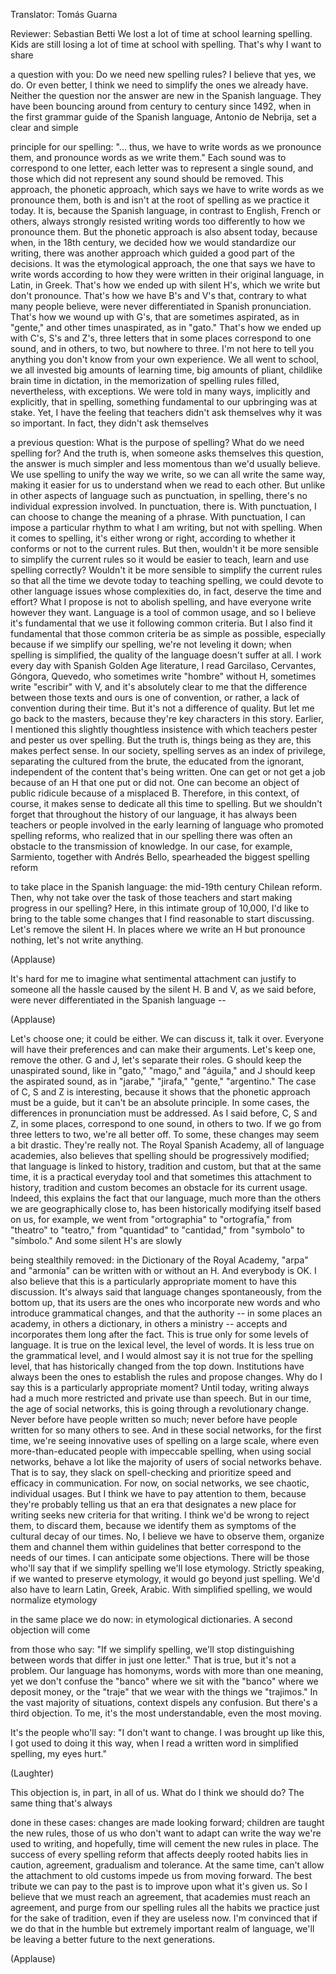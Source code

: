 

Translator: Tomás Guarna

Reviewer: Sebastian Betti
We lost a lot of time at school
learning spelling.
Kids are still losing a lot of time
at school with spelling.
That&#39;s why I want to share

a question with you:
Do we need new spelling rules?
I believe that yes, we do.
Or even better, I think we need
to simplify the ones we already have.
Neither the question nor the answer
are new in the Spanish language.
They have been bouncing around
from century to century
since 1492, when in the first grammar
guide of the Spanish language,
Antonio de Nebrija, set a clear and simple

principle for our spelling:
&quot;... thus, we have to write words
as we pronounce them,
and pronounce words as we write them.&quot;
Each sound was to correspond
to one letter,
each letter was to represent
a single sound,
and those which did not represent
any sound should be removed.
This approach, the phonetic approach,
which says we have to write
words as we pronounce them,
both is and isn&#39;t at the root of spelling
as we practice it today.
It is, because the Spanish language,
in contrast to English, French or others,
always strongly resisted
writing words too differently
to how we pronounce them.
But the phonetic approach
is also absent today,
because when, in the 18th century,
we decided how we would standardize
our writing,
there was another approach which guided
a good part of the decisions.
It was the etymological approach,
the one that says we have to write words
according to how they were written
in their original language,
in Latin, in Greek.
That&#39;s how we ended up with silent H&#39;s,
which we write but don&#39;t pronounce.
That&#39;s how we have B&#39;s and V&#39;s that,
contrary to what many people believe,
were never differentiated
in Spanish pronunciation.
That&#39;s how we wound up with G&#39;s,
that are sometimes aspirated,
as in &quot;gente,&quot;
and other times unaspirated, as in &quot;gato.&quot;
That&#39;s how we ended up
with C&#39;s, S&#39;s and Z&#39;s,
three letters that in some places
correspond to one sound,
and in others, to two,
but nowhere to three.
I&#39;m not here to tell you anything
you don&#39;t know from your own experience.
We all went to school,
we all invested big amounts
of learning time,
big amounts of pliant,
childlike brain time
in dictation,
in the memorization of spelling rules
filled, nevertheless, with exceptions.
We were told in many ways,
implicitly and explicitly,
that in spelling, something fundamental
to our upbringing was at stake.
Yet, I have the feeling
that teachers didn&#39;t ask themselves
why it was so important.
In fact, they didn&#39;t ask themselves

a previous question:
What is the purpose of spelling?
What do we need spelling for?
And the truth is, when someone
asks themselves this question,
the answer is much simpler
and less momentous
than we&#39;d usually believe.
We use spelling to unify the way we write,
so we can all write the same way,
making it easier for us to understand
when we read to each other.
But unlike in other aspects of language
such as punctuation,
in spelling, there&#39;s no
individual expression involved.
In punctuation, there is.
With punctuation, I can choose
to change the meaning of a phrase.
With punctuation, I can impose
a particular rhythm to what I am writing,
but not with spelling.
When it comes to spelling,
it&#39;s either wrong or right,
according to whether it conforms
or not to the current rules.
But then, wouldn&#39;t it be more sensible
to simplify the current rules
so it would be easier to teach, learn
and use spelling correctly?
Wouldn&#39;t it be more sensible
to simplify the current rules
so that all the time we devote today
to teaching spelling,
we could devote to other language issues
whose complexities do, in fact,
deserve the time and effort?
What I propose is not to abolish spelling,
and have everyone write however they want.
Language is a tool of common usage,
and so I believe it&#39;s fundamental
that we use it following common criteria.
But I also find it fundamental
that those common criteria
be as simple as possible,
especially because
if we simplify our spelling,
we&#39;re not leveling it down;
when spelling is simplified,
the quality of the language
doesn&#39;t suffer at all.
I work every day with Spanish
Golden Age literature,
I read Garcilaso, Cervantes,
Góngora, Quevedo,
who sometimes write &quot;hombre&quot; without H,
sometimes write &quot;escribir&quot; with V,
and it&#39;s absolutely clear to me
that the difference between those texts
and ours is one of convention,
or rather, a lack of convention
during their time.
But it&#39;s not a difference of quality.
But let me go back to the masters,
because they&#39;re key characters
in this story.
Earlier, I mentioned this slightly
thoughtless insistence
with which teachers pester and pester us
over spelling.
But the truth is,
things being as they are,
this makes perfect sense.
In our society, spelling serves
as an index of privilege,
separating the cultured from the brute,
the educated from the ignorant,
independent of the content
that&#39;s being written.
One can get or not get a job
because of an H that one put or did not.
One can become
an object of public ridicule
because of a misplaced B.
Therefore, in this context,
of course, it makes sense to dedicate
all this time to spelling.
But we shouldn&#39;t forget
that throughout the history
of our language,
it has always been teachers
or people involved
in the early learning of language
who promoted spelling reforms,
who realized that in our spelling
there was often an obstacle
to the transmission of knowledge.
In our case, for example,
Sarmiento, together with Andrés Bello,
spearheaded the biggest spelling reform

to take place in the Spanish language:
the mid-19th century Chilean reform.
Then, why not take over
the task of those teachers
and start making progress in our spelling?
Here, in this intimate group of 10,000,
I&#39;d like to bring to the table
some changes that I find reasonable
to start discussing.
Let&#39;s remove the silent H.
In places where we write an H
but pronounce nothing,
let&#39;s not write anything.

(Applause)

It&#39;s hard for me to imagine
what sentimental attachment
can justify to someone
all the hassle caused by the silent H.
B and V, as we said before,
were never differentiated
in the Spanish language --

(Applause)

Let&#39;s choose one; it could be either.
We can discuss it, talk it over.
Everyone will have their preferences
and can make their arguments.
Let&#39;s keep one, remove the other.
G and J, let&#39;s separate their roles.
G should keep the unaspirated sound,
like in &quot;gato,&quot; &quot;mago,&quot; and &quot;águila,&quot;
and J should keep the aspirated sound,
as in &quot;jarabe,&quot; &quot;jirafa,&quot;
&quot;gente,&quot; &quot;argentino.&quot;
The case of C, S and Z is interesting,
because it shows that the phonetic
approach must be a guide,
but it can&#39;t be an absolute principle.
In some cases, the differences
in pronunciation must be addressed.
As I said before, C, S and Z,
in some places, correspond
to one sound, in others to two.
If we go from three letters
to two, we&#39;re all better off.
To some, these changes
may seem a bit drastic.
They&#39;re really not.
The Royal Spanish Academy,
all of language academies,
also believes that spelling
should be progressively modified;
that language is linked to history,
tradition and custom,
but that at the same time,
it is a practical everyday tool
and that sometimes this attachment
to history, tradition and custom
becomes an obstacle for its current usage.
Indeed, this explains the fact
that our language, much more than
the others we are geographically close to,
has been historically
modifying itself based on us,
for example, we went
from &quot;ortographia&quot; to &quot;ortografía,&quot;
from &quot;theatro&quot; to &quot;teatro,&quot;
from &quot;quantidad&quot; to &quot;cantidad,&quot;
from &quot;symbolo&quot; to &quot;símbolo.&quot;
And some silent H&#39;s are slowly

being stealthily removed:
in the Dictionary of the Royal Academy,
&quot;arpa&quot; and &quot;armonía&quot; can be written
with or without an H.
And everybody is OK.
I also believe
that this is a particularly appropriate
moment to have this discussion.
It&#39;s always said that language
changes spontaneously,
from the bottom up,
that its users are the ones
who incorporate new words
and who introduce grammatical changes,
and that the authority --
in some places an academy,
in others a dictionary,
in others a ministry --
accepts and incorporates them
long after the fact.
This is true only
for some levels of language.
It is true on the lexical level,
the level of words.
It is less true on the grammatical level,
and I would almost say
it is not true for the spelling level,
that has historically changed
from the top down.
Institutions have always been the ones
to establish the rules
and propose changes.
Why do I say this is a particularly
appropriate moment?
Until today,
writing always had a much more restricted
and private use than speech.
But in our time,
the age of social networks,
this is going through
a revolutionary change.
Never before have people written so much;
never before have people written
for so many others to see.
And in these social networks,
for the first time,
we&#39;re seeing innovative uses
of spelling on a large scale,
where even more-than-educated people
with impeccable spelling,
when using social networks,
behave a lot like the majority of users
of social networks behave.
That is to say, they slack
on spell-checking
and prioritize speed and efficacy
in communication.
For now, on social networks,
we see chaotic, individual usages.
But I think we have
to pay attention to them,
because they&#39;re probably telling us
that an era that designates
a new place for writing
seeks new criteria for that writing.
I think we&#39;d be wrong
to reject them, to discard them,
because we identify them as symptoms
of the cultural decay of our times.
No, I believe we have to observe them,
organize them and channel them
within guidelines that better correspond
to the needs of our times.
I can anticipate some objections.
There will be those who&#39;ll say
that if we simplify spelling
we&#39;ll lose etymology.
Strictly speaking, if we wanted
to preserve etymology,
it would go beyond just spelling.
We&#39;d also have to learn
Latin, Greek, Arabic.
With simplified spelling,
we would normalize etymology

in the same place we do now:
in etymological dictionaries.
A second objection will come

from those who say:
&quot;If we simplify spelling,
we&#39;ll stop distinguishing
between words that differ
in just one letter.&quot;
That is true, but it&#39;s not a problem.
Our language has homonyms,
words with more than one meaning,
yet we don&#39;t confuse
the &quot;banco&quot; where we sit
with the &quot;banco&quot; where we deposit money,
or the &quot;traje&quot; that we wear
with the things we &quot;trajimos.&quot;
In the vast majority of situations,
context dispels any confusion.
But there&#39;s a third objection.
To me,
it&#39;s the most understandable,
even the most moving.

It&#39;s the people who&#39;ll say:
&quot;I don&#39;t want to change.
I was brought up like this,
I got used to doing it this way,
when I read a written word
in simplified spelling, my eyes hurt.&quot;

(Laughter)

This objection is, in part, in all of us.
What do I think we should do?
The same thing that&#39;s always

done in these cases:
changes are made looking forward;
children are taught the new rules,
those of us who don&#39;t want to adapt
can write the way we&#39;re used to writing,
and hopefully, time will cement
the new rules in place.
The success of every spelling reform
that affects deeply rooted habits
lies in caution, agreement,
gradualism and tolerance.
At the same time, can&#39;t allow
the attachment to old customs
impede us from moving forward.
The best tribute we can pay to the past
is to improve upon what it&#39;s given us.
So I believe that we must
reach an agreement,
that academies must reach an agreement,
and purge from our spelling rules
all the habits we practice
just for the sake of tradition,
even if they are useless now.
I&#39;m convinced that if we do that
in the humble but extremely
important realm of language,
we&#39;ll be leaving a better future
to the next generations.

(Applause)

